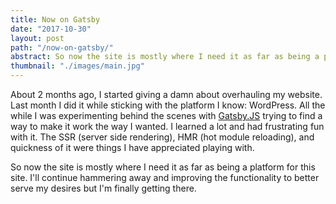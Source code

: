 ```yaml
---
title: Now on Gatsby
date: "2017-10-30"
layout: post
path: "/now-on-gatsby/"
abstract: So now the site is mostly where I need it as far as being a platform for this site. I'll continue hammering away and improving the functionality to better serve my desires but I'm finally getting there.
thumbnail: "./images/main.jpg"
---
```


About 2 months ago, I started giving a damn about overhauling my website. Last month I did it while sticking with the platform I know: WordPress. All the while I was experimenting behind the scenes with [Gatsby.JS](http://www.gatsbyjs.org) trying to find a way to make it work the way I wanted. I learned a lot and had frustrating fun with it. The SSR (server side rendering), HMR (hot module reloading), and quickness of it were things I have appreciated playing with. 

So now the site is mostly where I need it as far as being a platform for this site. I'll continue hammering away and improving the functionality to better serve my desires but I'm finally getting there.